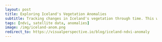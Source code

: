 ```yaml
---
layout: post
title: Exploring Iceland's Vegetation Anomalies
subtitle: Tracking changes in Iceland's vegetation through time. This work was done in collaboration with Kevin James and links out to our Visual Perspective website
tags: [ndvi, satellite data, anomalies]
image: /img/iceland-anom.png
redirect_to: https://visualperspective.io/blog/iceland-ndvi-anomaly
---
```


